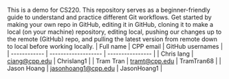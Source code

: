 This is a demo for CS220. 
This repository serves as a beginner-friendly guide to understand and practice different Git workflows. 
Get started by making your own repo in GitHub, editing it in GitHub, cloning it to make a local (on your machine) repository, editing local, pushing our changes up to the remote (GitHub) repo, and pulling the latest version from remote down to local before working locally.
| Full name    | CPP email           | GitHub usernames |
| ------------ | ------------------- | ---------------- |
| Chris Iang   | ciang@cpp.edu       | ChrisIang1       |
| Tram Tran    | tramt@cpp.edu       | TramTran68       |
| Jason Hoang  | jasonhoang1@cpp.edu | JasonHoang1      | 
